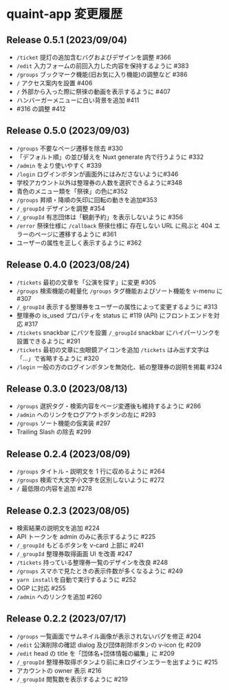 # quaint-app 変更履歴

## Release 0.5.1 (2023/09/04)

- `/ticket` 提灯の追加含むバグおよびデザインを調整 #366
- `/edit` 入力フォームの前回入力した内容を保持するように #383
- `/groups` ブックマーク機能(旧お気に入り機能)の調整など #386
- `/` アクセス案内を設置 #406
- `/` 外部から入った際に祭徠の動画を表示するように #407
- ハンバーガーメニューに白い背景を追加 #411
- #316 の調整 #412

## Release 0.5.0 (2023/09/03)

- `/groups` 不要なページ遷移を除去 #330
- 「デフォルト順」の並び替えを Nuxt generate 内で行うように #332
- `/admin` をより使いやすく #339
- `/login` ログインボタンが画面外にはみださないように#346
- 学校アカウント以外は整理券の人数を選択できるように#348
- 青色のメニュー類を「祭徠」の色に#352
- `/groups` 昇順・降順の矢印に回転の動きを追加#353
- `/_groupId` デザインを調整 #354
- `/_groupId` 有志団体は「観劇予約」を表示しないように #356
- `/error` 祭徠仕様に
  `/callback` 祭徠仕様に
  存在しない URL に飛ぶと 404 エラーのページに遷移するように #361
- ユーザーの属性を正しく表示するように #362

## Release 0.4.0 (2023/08/24)

- `/tickets` 最初の文章を「公演を探す」に変更 #305
- `/groups` 検索機能の軽量化
  `/groups` タグ機能およびソート機能を v-menu に #307
- `/_groupId` 表示する整理券をユーザーの属性によって変更するように #313
- 整理券の is_used プロパティを status に #119 (API)
  にフロントエンドを対応 #317
- `/tickets` snackbar にバツを設置
  `/_groupId` snackbar にハイパーリンクを設置できるように #291
- `/tickets` 最初の文章に虫眼鏡アイコンを追加
  `/tickets` はみ出す文字は「…」で省略するように #320
- `/login` 一般の方のログインボタンを無効化、紙の整理券の説明を掲載 #324

## Release 0.3.0 (2023/08/13)

- `/groups` 選択タグ・検索内容をページ変遷後も維持するように #286
- `/admin` へのリンクをログアウトボタンの左に #293
- `/groups` ソート機能の仮実装 #297
- Trailing Slash の除去 #299

## Release 0.2.4 (2023/08/09)

- `/groups` タイトル・説明文を 1 行に収めるように #264
- `/groups` 検索で大文字小文字を区別しないように #272
- `/` 最低限の内容を追加 #278

## Release 0.2.3 (2023/08/05)

- 検索結果の説明文を追加 #224
- API トークンを admin のみに表示するように #225
- `/_groupId` もどるボタンを v-card 上部に #241
- `/_groupId` 整理券取得画面 UI を改善 #247
- `/tickets` 持っている整理券一覧のデザインを改良 #248
- `/groups` スマホで見たときの表示件数が多くなるように #249
- `yarn install`を自動で実行するように #252
- OGP に対応 #255
- `/admin` へのリンクを追加 #260

## Release 0.2.2 (2023/07/17)

- `/groups` 一覧画面でサムネイル画像が表示されないバグを修正 #204
- `/edit` 公演削除の確認 dialog 及び団体削除ボタンの v-icon 化 #209
- `/edit` head の title を「団体名+団体情報の編集」に #209
- `/_groupId` 整理券取得ボタンより前に未ログインエラーを出すように #215
- アカウントの owner 表示 #216
- `/_groupId` 閲覧数を表示するように #219
